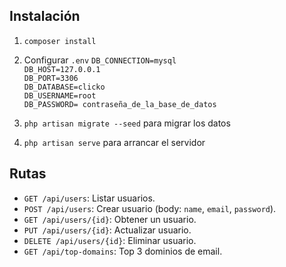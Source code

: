 ## Instalación
1. `composer install`
2. Configurar `.env` 
`DB_CONNECTION=mysql` \
`DB_HOST=127.0.0.1`\
`DB_PORT=3306`\
`DB_DATABASE=clicko`\
`DB_USERNAME=root`\
`DB_PASSWORD= contraseña_de_la_base_de_datos`

3. `php artisan migrate --seed` para migrar los datos
4. `php artisan serve` para arrancar el servidor

## Rutas
- `GET /api/users`: Listar usuarios.
- `POST /api/users`: Crear usuario (body: `name`, `email`, `password`).
- `GET /api/users/{id}`: Obtener un usuario.
- `PUT /api/users/{id}`: Actualizar usuario.
- `DELETE /api/users/{id}`: Eliminar usuario.
- `GET /api/top-domains`: Top 3 dominios de email.
